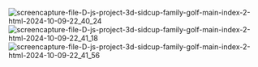 ![screencapture-file-D-js-project-3d-sidcup-family-golf-main-index-2-html-2024-10-09-22_40_24](https://github.com/user-attachments/assets/f95fc234-bd7b-4701-8c66-31aa54ea5220)
![screencapture-file-D-js-project-3d-sidcup-family-golf-main-index-2-html-2024-10-09-22_41_18](https://github.com/user-attachments/assets/920a0c23-0b5f-42d6-9cd5-2c15b0735c5d)
![screencapture-file-D-js-project-3d-sidcup-family-golf-main-index-2-html-2024-10-09-22_41_56](https://github.com/user-attachments/assets/4045ab55-2463-429e-b61e-38a9de2ea921)


